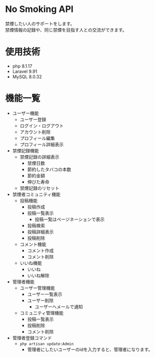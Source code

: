# No Smoking API
禁煙したい人のサポートをします。<br >
禁煙情報の記録や、同じ禁煙を目指す人との交流ができます。

# 使用技術
- php 8.1.17
- Laravel 9.91
- MySQL 8.0.32

# 機能一覧
- ユーザー機能
    - ユーザー登録
    - ログイン・ログアウト
    - アカウント削除
    - プロフィール編集
    - プロフィール詳細表示
- 禁煙記録機能
    - 禁煙記録の詳細表示
        - 禁煙日数
        - 節約したタバコの本数
        - 節約金額
        - 伸びた寿命
    - 禁煙記録のリセット
- 禁煙者コミュニティ機能
    - 投稿機能
        - 投稿作成
        - 投稿一覧表示
            - 投稿一覧はページネーションで表示
        - 投稿検索
        - 投稿詳細表示
        - 投稿削除
    - コメント機能
        - コメント作成
        - コメント削除
    - いいね機能
        - いいね
        - いいね解除
- 管理者機能
    - ユーザー管理機能
        - ユーザー一覧表示
        - ユーザー削除
            - ユーザーへメールで通知
    - コミュニティ管理機能
        - 投稿一覧表示
        - 投稿削除
        - コメント削除
- 管理者登録コマンド
    - `php artisan update:Admin`
        - 管理者にしたいユーザーのidを入力すると、管理者になります。


